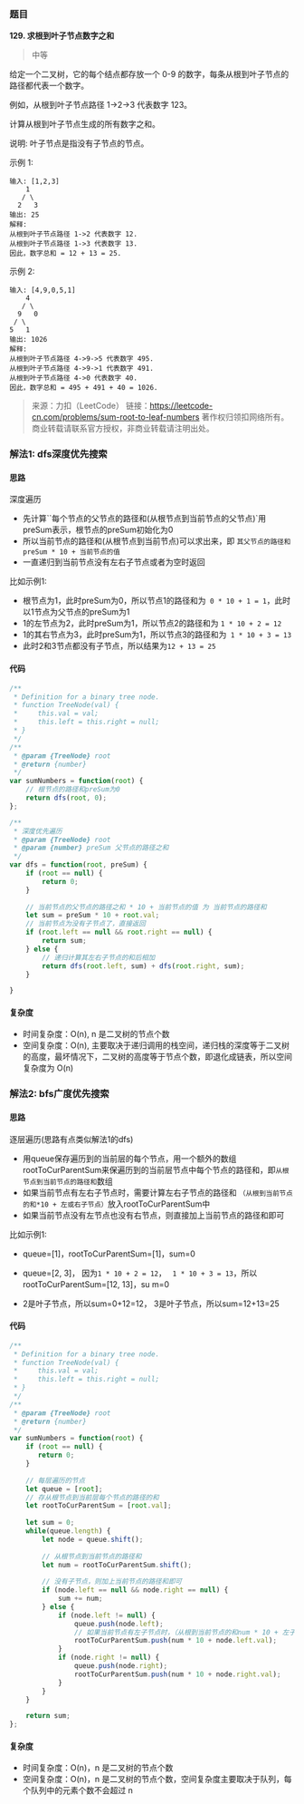 ### 题目
**129. 求根到叶子节点数字之和**
>中等

给定一个二叉树，它的每个结点都存放一个 0-9 的数字，每条从根到叶子节点的路径都代表一个数字。

例如，从根到叶子节点路径 1->2->3 代表数字 123。

计算从根到叶子节点生成的所有数字之和。

说明: 叶子节点是指没有子节点的节点。

示例 1:
```
输入: [1,2,3]
    1
   / \
  2   3
输出: 25
解释:
从根到叶子节点路径 1->2 代表数字 12.
从根到叶子节点路径 1->3 代表数字 13.
因此，数字总和 = 12 + 13 = 25.
```
示例 2:
```
输入: [4,9,0,5,1]
    4
   / \
  9   0
 / \
5   1
输出: 1026
解释:
从根到叶子节点路径 4->9->5 代表数字 495.
从根到叶子节点路径 4->9->1 代表数字 491.
从根到叶子节点路径 4->0 代表数字 40.
因此，数字总和 = 495 + 491 + 40 = 1026.
```

>来源：力扣（LeetCode）
链接：https://leetcode-cn.com/problems/sum-root-to-leaf-numbers
著作权归领扣网络所有。商业转载请联系官方授权，非商业转载请注明出处。

### 解法1: dfs深度优先搜索
#### 思路
深度遍历

* 先计算``每个节点的父节点的路径和(从根节点到当前节点的父节点)`用preSum表示，根节点的preSum初始化为0
* 所以当前节点的路径和(从根节点到当前节点)可以求出来，即 `其父节点的路径和preSum * 10 + 当前节点的值`
* 一直递归到当前节点没有左右子节点或者为空时返回

比如示例1:
* 根节点为1，此时preSum为0，所以节点1的路径和为` 0 * 10 + 1 = 1`，此时以1节点为父节点的preSum为1
* 1的左节点为2，此时preSum为1，所以节点2的路径和为 `1 * 10 + 2 = 12`
* 1的其右节点为3，此时preSum为1，所以节点3的路径和为` 1 * 10 + 3 = 13`
* 此时2和3节点都没有子节点，所以结果为`12 + 13 = 25`

#### 代码
```javascript
/**
 * Definition for a binary tree node.
 * function TreeNode(val) {
 *     this.val = val;
 *     this.left = this.right = null;
 * }
 */
/**
 * @param {TreeNode} root
 * @return {number}
 */
var sumNumbers = function(root) {
    // 根节点的路径和preSum为0
    return dfs(root, 0);
};

/**
 * 深度优先遍历
 * @param {TreeNode} root
 * @param {number} preSum 父节点的路径之和
 */
var dfs = function(root, preSum) {
    if (root == null) {
        return 0;
    }
    
    // 当前节点的父节点的路径之和 * 10 + 当前节点的值 为 当前节点的路径和
    let sum = preSum * 10 + root.val;
    // 当前节点为没有子节点了，直接返回
    if (root.left == null && root.right == null) {
        return sum;
    } else {
        // 递归计算其左右子节点的和后相加
        return dfs(root.left, sum) + dfs(root.right, sum);
    }

}
```

#### 复杂度
* 时间复杂度：O(n), n 是二叉树的节点个数
* 空间复杂度：O(n), 主要取决于递归调用的栈空间，递归栈的深度等于二叉树的高度，最坏情况下，二叉树的高度等于节点个数，即退化成链表，所以空间复杂度为 O(n)
  
### 解法2: bfs广度优先搜索

#### 思路
逐层遍历(思路有点类似解法1的dfs)

* 用queue保存遍历到的当前层的每个节点，用一个额外的数组rootToCurParentSum来保遍历到的当前层节点中每个节点的路径和，即`从根节点到当前节点的路径和`数组
* 如果当前节点有左右子节点时，需要计算左右子节点的路径和 `（从根到当前节点的和*10 + 左或右子节点）`放入rootToCurParentSum中
* 如果当前节点没有左节点也没有右节点，则直接加上当前节点的路径和即可

比如示例1:

* queue=[1]，rootToCurParentSum=[1]，sum=0

* queue=[2, 3]， 因为`1 * 10 + 2 = 12`， ` 1 * 10 + 3 = 13`，所以rootToCurParentSum=[12, 13]，su m=0

* 2是叶子节点，所以sum=0+12=12， 3是叶子节点，所以sum=12+13=25

#### 代码

```javascript
/**
 * Definition for a binary tree node.
 * function TreeNode(val) {
 *     this.val = val;
 *     this.left = this.right = null;
 * }
 */
/**
 * @param {TreeNode} root
 * @return {number}
 */
var sumNumbers = function(root) {
    if (root == null) {
       return 0;
    }
    
    // 每层遍历的节点
    let queue = [root];
    // 存从根节点到当前层每个节点的路径的和
    let rootToCurParentSum = [root.val]; 
   
    let sum = 0;
    while(queue.length) {
        let node = queue.shift();
        
        // 从根节点到当前节点的路径和
        let num = rootToCurParentSum.shift();
        
        // 没有子节点，则加上当前节点的路径和即可
        if (node.left == null && node.right == null) {
            sum += num;
        } else {
            if (node.left != null) {
                queue.push(node.left);
                // 如果当前节点有左子节点时，（从根到当前节点的和num * 10 + 左子节点） 即为左子节点的路径和
                rootToCurParentSum.push(num * 10 + node.left.val);
            }
            if (node.right != null) {
                queue.push(node.right);
                rootToCurParentSum.push(num * 10 + node.right.val);
            }
        }
    }

    return sum;
};

```
#### 复杂度
* 时间复杂度：O(n)，n 是二叉树的节点个数
* 空间复杂度：O(n)，n 是二叉树的节点个数，空间复杂度主要取决于队列，每个队列中的元素个数不会超过 n